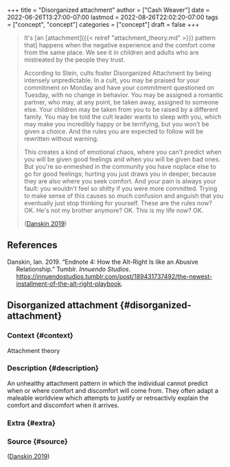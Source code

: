 +++
title = "Disorganized attachment"
author = ["Cash Weaver"]
date = 2022-06-26T13:27:00-07:00
lastmod = 2022-08-26T22:02:20-07:00
tags = ["concept", "concept"]
categories = ["concept"]
draft = false
+++

> It's [an [attachment]({{< relref "attachment_theory.md" >}}) pattern that] happens when the negative experience and the comfort come from the same place. We see it in children and adults who are mistreated by the people they trust.
>
> According to Stein, cults foster Disorganized Attachment by being intensely unpredictable. In a cult, you may be praised for your commitment on Monday and have your commitment questioned on Tuesday, with no change in behavior. You may be assigned a romantic partner, who may, at any point, be taken away, assigned to someone else. Your children may be taken from you to be raised by a different family. You may be told the cult leader wants to sleep with you, which may make you incredibly happy or be terrifying, but you won't be given a choice. And the rules you are expected to follow will be rewritten without warning.
>
> This creates a kind of emotional chaos, where you can't predict when you will be given good feelings and when you will be given bad ones. But you're so enmeshed in the community you have noplace else to go for good feelings; hurting you just draws you in deeper, because they are also where you seek comfort. And your pain is always your fault: you wouldn't feel so shitty if you were more committed. Trying to make sense of this causes so much confusion and anguish that you eventually just stop thinking for yourself. These are the rules now? OK. He's not my brother anymore? OK. This is my life now? OK.
>
> (<a href="#citeproc_bib_item_1">Danskin 2019</a>)

## References

<style>.csl-entry{text-indent: -1.5em; margin-left: 1.5em;}</style><div class="csl-bib-body">
  <div class="csl-entry"><a id="citeproc_bib_item_1"></a>Danskin, Ian. 2019. “Endnote 4: How the Alt-Right Is like an Abusive Relationship.” Tumblr. <i>Innuendo Studios</i>. <a href="https://innuendostudios.tumblr.com/post/189431737492/the-newest-installment-of-the-alt-right-playbook">https://innuendostudios.tumblr.com/post/189431737492/the-newest-installment-of-the-alt-right-playbook</a>.</div>
</div>


## Disorganized attachment {#disorganized-attachment}


### Context {#context}

Attachment theory


### Description {#description}

An unhealthy attachment pattern in which the individual cannot predict when or where comfort and discomfort will come from. They often adapt a maleable worldview which attempts to justify or retroactivly explain the comfort and discomfort when it arrives.


### Extra {#extra}


### Source {#source}

(<a href="#citeproc_bib_item_1">Danskin 2019</a>)
